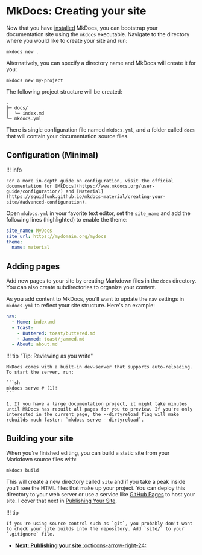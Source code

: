 # MkDocs: Creating your site

Now that you have [installed](./getting-started.md) MkDocs, you can bootstrap your documentation site using the `mkdocs` executable. Navigate to the directory where you would like to create your site and run:

```
mkdocs new .
```

Alternatively, you can specify a directory name and MkDocs will create it for you:

```
mkdocs new my-project
```

The following project structure will be created:

```
.
├─ docs/
│  └─ index.md
└─ mkdocs.yml
```

There is single configuration file named `mkdocs.yml`, and a folder called `docs` that will contain your documentation source files.

## Configuration (Minimal)

!!! info 

    For a more in-depth guide on configuration, visit the official documentation for [MkDocs](https://www.mkdocs.org/user-guide/configuration/) and [Material](https://squidfunk.github.io/mkdocs-material/creating-your-site/#advanced-configuration).

Open `mkdocs.yml` in your favorite text editor, set the `site_name` and add the following lines (highlighted) to enable the theme:

```yaml hl_lines="3-4"
site_name: MyDocs
site_url: https://mydomain.org/mydocs
theme:
  name: material
```

## Adding pages

Add new pages to your site by creating Markdown files in the `docs` directory. You can also create subdirectories to organize your content. 

As you add content to MkDocs, you'll want to update the `nav` settings in `mkdocs.yml` to reflect your site structure. Here's an example:

```yaml
nav:
  - Home: index.md
  - Toast:
    - Buttered: toast/buttered.md
    - Jammed: toast/jammed.md
  - About: about.md
```

!!! tip "Tip: Reviewing as you write"

    MkDocs comes with a built-in dev-server that supports auto-reloading. To start the server, run:

    ```sh
    mkdocs serve # (1)!
    ```

    1. If you have a large documentation project, it might take minutes until MkDocs has rebuilt all pages for you to preview. If you're only interested in the current page, the --dirtyreload flag will make rebuilds much faster: `mkdocs serve --dirtyreload`.

## Building your site

When you're finished editing, you can build a static site from your Markdown source files with:

```
mkdocs build
```

This will create a new directory called `site` and if you take a peak inside you'll see the HTML files that make up your project. You can deploy this directory to your web server or use a service like [GitHub Pages](https://pages.github.com/) to host your site. I cover that next in [Publishing Your Site](./publishing.md).

!!! tip 

    If you're using source control such as `git`, you probably don't want to check your site builds into the repository. Add `site/` to your `.gitignore` file.

<div class="grid cards" markdown>

-   [__Next: Publishing your site__ :octicons-arrow-right-24:](publishing.md)

</div>